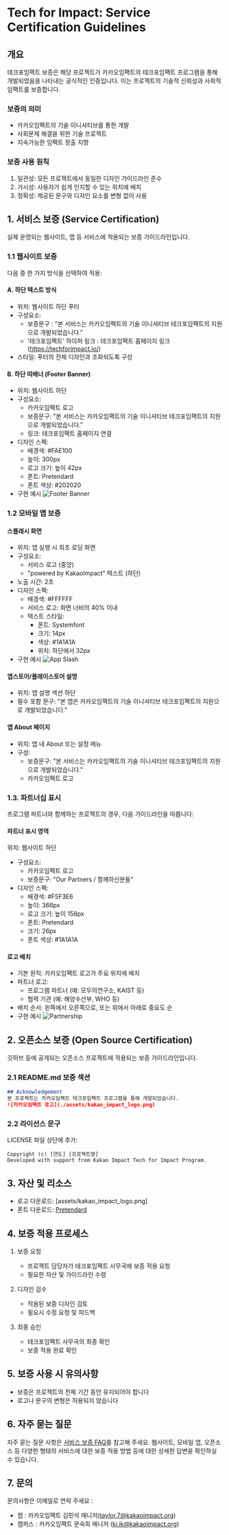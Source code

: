 # Tech for Impact: Service Certification Guidelines

## 개요
테크포임팩트 보증은 해당 프로젝트가 카카오임팩트의 테크포임팩트 프로그램을 통해 개발되었음을 나타내는 공식적인 인증입니다. 이는 프로젝트의 기술적 신뢰성과 사회적 임팩트를 보증합니다.

### 보증의 의미
- 카카오임팩트의 기술 이니셔티브를 통한 개발
- 사회문제 해결을 위한 기술 프로젝트
- 지속가능한 임팩트 창출 지향

### 보증 사용 원칙
1. 일관성: 모든 프로젝트에서 동일한 디자인 가이드라인 준수
2. 가시성: 사용자가 쉽게 인지할 수 있는 위치에 배치
3. 정확성: 제공된 문구와 디자인 요소를 변형 없이 사용

## 1. 서비스 보증 (Service Certification)
실제 운영되는 웹사이트, 앱 등 서비스에 적용되는 보증 가이드라인입니다.

### 1.1 웹사이트 보증
다음 중 한 가지 방식을 선택하여 적용:

#### A. 하단 텍스트 방식
- 위치: 웹사이트 하단 푸터
- 구성요소:
  - 보증문구 : "본 서비스는 카카오임팩트의 기술 이니셔티브 테크포임팩트의 지원으로 개발되었습니다."
  - '테크포임팩트' 하이퍼 링크 : 테크포임팩트 홈페이지 링크 (https://techforimpact.io/)
- 스타일: 푸터의 전체 디자인과 조화되도록 구성

#### B. 하단 띠배너 (Footer Banner)
- 위치: 웹사이트 하단
- 구성요소:
  - 카카오임팩트 로고
  - 보증문구: "본 서비스는 카카오임팩트의 기술 이니셔티브 테크포임팩트의 지원으로 개발되었습니다."
  - 링크: 테크포임팩트 홈페이지 연결
- 디자인 스펙:
  - 배경색: #FAE100
  - 높이: 300px
  - 로고 크기: 높이 42px
  - 폰트: Pretendard
  - 폰트 색상: #202020
- 구현 예시
![Footer Banner](../attribution/components/TFI_Footer-Banner.png)

### 1.2 모바일 앱 보증
#### 스플래시 화면
- 위치: 앱 실행 시 최초 로딩 화면
- 구성요소:
  - 서비스 로고 (중앙)
  - "powered by KakaoImpact" 텍스트 (하단)
- 노출 시간: 2초
- 디자인 스펙:
  - 배경색: #FFFFFF
  - 서비스 로고: 화면 너비의 40% 이내
  - 텍스트 스타일:
    - 폰트: Systemfont
    - 크기: 14px
    - 색상: #1A1A1A
    - 위치: 하단에서 32px
- 구현 예시
![App Slash](../attribution/components/TFI_Splash.png)

#### 앱스토어/플레이스토어 설명
- 위치: 앱 설명 섹션 하단
- 필수 포함 문구: "본 앱은 카카오임팩트의 기술 이니셔티브 테크포임팩트의 지원으로 개발되었습니다."

#### 앱 About 페이지
- 위치: 앱 내 About 또는 설정 메뉴
- 구성:
  - 보증문구: "본 서비스는 카카오임팩트의 기술 이니셔티브 테크포임팩트의 지원으로 개발되었습니다."
  - 카카오임팩트 로고

### 1.3. 파트너십 표시
프로그램 파트너와 함께하는 프로젝트의 경우, 다음 가이드라인을 따릅니다:

#### 파트너 표시 영역
위치: 웹사이트 하단
- 구성요소:
  - 카카오임팩트 로고
  - 보증문구: "Our Partners / 함께하신분들"
- 디자인 스펙:
  - 배경색: #F5F3E6
  - 높이: 366px
  - 로고 크기: 높이 158px
  - 폰트: Pretendard
  - 크기: 26px
  - 폰트 색상: #1A1A1A
  
#### 로고 배치
- 기본 원칙: 카카오임팩트 로고가 주요 위치에 배치
- 파트너 로고: 
  - 프로그램 파트너 (예: 모두의연구소, KAIST 등)
  - 협력 기관 (예: 해양수산부, WHO 등)
- 배치 순서: 왼쪽에서 오른쪽으로, 또는 위에서 아래로 중요도 순
- 구현 예시
![Partnership](../attribution/components/TFI_Partenership.png)

## 2. 오픈소스 보증 (Open Source Certification)
깃허브 등에 공개되는 오픈소스 프로젝트에 적용되는 보증 가이드라인입니다.

### 2.1 README.md 보증 섹션
```markdown
## Acknowledgement
본 프로젝트는 카카오임팩트 테크포임팩트 프로그램을 통해 개발되었습니다.
![카카오임팩트 로고](./assets/kakao_impact_logo.png)
```

### 2.2 라이선스 문구
LICENSE 파일 상단에 추가:
```
Copyright (c) [연도] [프로젝트명]
Developed with support from Kakao Impact Tech for Impact Program.
```

## 3. 자산 및 리소스
- 로고 다운로드: [assets/kakao_impact_logo.png]
- 폰트 다운로드: [Pretendard](https://noonnu.cc/font_page/694#google_vignette)

## 4. 보증 적용 프로세스
1. 보증 요청
   - 프로젝트 담당자가 테크포임팩트 사무국에 보증 적용 요청
   - 필요한 자산 및 가이드라인 수령

2. 디자인 검수
   - 적용된 보증 디자인 검토
   - 필요시 수정 요청 및 피드백

3. 최종 승인
   - 테크포임팩트 사무국의 최종 확인
   - 보증 적용 완료 확인

## 5. 보증 사용 시 유의사항
- 보증은 프로젝트의 전체 기간 동안 유지되어야 합니다
- 로고나 문구의 변형은 허용되지 않습니다

## 6. 자주 묻는 질문
자주 묻는 질문 사항은 [서비스 보증 FAQ](./service-certification-FAQ.md)를 참고해 주세요. 웹사이트, 모바일 앱, 오픈소스 등 다양한 형태의 서비스에 대한 보증 적용 방법 등에 대한 상세한 답변을 확인하실 수 있습니다.

## 7. 문의
문의사항은 이메일로 연락 주세요 : <br>
- 랩 : 카카오임팩트 김민석 매니저(taylor.7@kakaoimpact.org)
- 캠퍼스 : 카카오임팩트 문숙희 매니저 (ki.ik@kakaoimpact.org) 